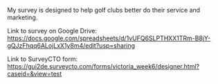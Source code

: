My survey is designed to help golf clubs better do their service and marketing.

Link to survey on Google Drive: https://docs.google.com/spreadsheets/d/1vUFQ6SLPTHXX1TRm-B8jY-gQJzFhqq6ALojLxX1y8m4/edit?usp=sharing

Link to SurveyCTO form: https://gui2de.surveycto.com/forms/victoria_week6/designer.html?caseid=&view=test
